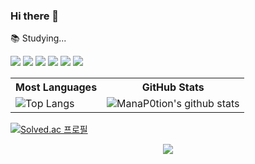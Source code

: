 ### Hi there 👋

📚 Studying...
<div align="left">
	<img src="https://img.shields.io/badge/c++-%2300599C.svg?style=for-the-badge&logo=c%2B%2B&logoColor=white" />
	<img src="https://img.shields.io/badge/unity-%23000000.svg?style=for-the-badge&logo=unity&logoColor=white" />
	<img src="https://img.shields.io/badge/c%23-%23239120.svg?style=for-the-badge&logo=Csharp&logoColor=white" />
	<img src="https://img.shields.io/badge/spring-%236DB33F.svg?style=for-the-badge&logo=spring&logoColor=white"/>
	<img src="https://img.shields.io/badge/python-3670A0?style=for-the-badge&logo=python&logoColor=ffdd54"/>
 	<img src="https://img.shields.io/badge/java-%23ED8B00.svg?style=for-the-badge&logo=openjdk&logoColor=white"/>
</div>

<table>
    <tr>
        <th align="center">
            Most Languages
        </th>
        <th align="center">
            GitHub Stats
        </th>
    </tr>
    <tr>
        <td>
            <img src="https://github-readme-stats.vercel.app/api/top-langs/?username=ManaP0tion&layout=compact&langs_count=8&hide=makefile,cmake&theme=dracula&icon_color=3f3fff&title_color=ffffff&bg_color=1f1f1f" alt="Top Langs">
        </td>
        <td>
            <img src="https://github-readme-stats.vercel.app/api?username=ManaP0tion&count_private=true&show_icons=true&rank_icon=github&theme=dracula&icon_color=3f3fff&title_color=ffffff&include_all_commits=true&bg_color=1f1f1f" alt="ManaP0tion's github stats">
        </td>
    </tr>
</table>

[![Solved.ac 프로필](http://mazassumnida.wtf/api/v2/generate_badge?boj=aerodev)](https://solved.ac/aerodev)

<p align="center">
  <a href="#">
      <img src="https://api.visitorbadge.io/api/VisitorHit?user=ManaP0tion&repo=github-visitors-badge&countColor=%237B1E7A" />
   </a>

